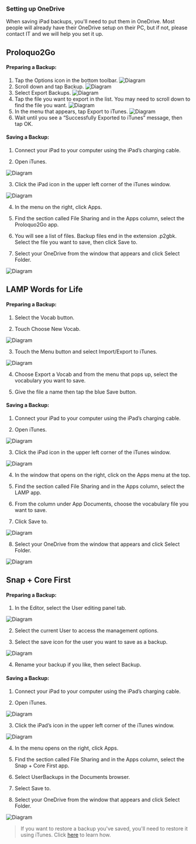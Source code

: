 ### Setting up OneDrive

When saving iPad backups, you'll need to put them in OneDrive. Most people will already have their OneDrive setup on their PC, but if not, please contact IT and we will help you set it up.

## Proloquo2Go
#### Preparing a Backup:

1. Tap the Options icon in the bottom toolbar.
![Diagram](_media/tutorial/prolo/home1.png)
2. Scroll down and tap Backup.
![Diagram](_media/tutorial/prolo/backup1.png)
3. Select Export Backups.
![Diagram](_media/tutorial/prolo/export1.png)
4. Tap the file you want to export in the list. You may need to scroll down to find the file you want.
![Diagram](_media/tutorial/prolo/backuplist1.png)
5. In the menu that appears, tap Export to iTunes.
![Diagram](_media/tutorial/prolo/exporttoitunes1.png)
6. Wait until you see a “Successfully Exported to iTunes” message, then tap OK.

#### Saving a Backup:
1. Connect your iPad to your computer using the iPad’s charging cable.

2. Open iTunes.

![Diagram](_media/openitunes.png)

3. Click the iPad icon in the upper left corner of the iTunes window.

![Diagram](_media/tutorial/lamp/itunes1.jpeg)

4. In the menu on the right, click Apps.

5. Find the section called File Sharing and in the Apps column, select the Proloquo2Go app.

6. You will see a list of files. Backup files end in the extension .p2gbk. Select the file you want to save, then click Save to.

7. Select your OneDrive from the window that appears and click Select Folder.

![Diagram](_media/tutorial/prolo/onedrive.png)

## LAMP Words for Life
#### Preparing a Backup:
1. Select the Vocab button.

2. Touch Choose New Vocab.

![Diagram](_media/tutorial/lamp/ipadvocab.jpeg)

3. Touch the Menu button and select Import/Export to iTunes.

![Diagram](_media/tutorial/lamp/ipadimport.png)

4. Choose Export a Vocab and from the menu that pops up, select the vocabulary you want to save.

5. Give the file a name then tap the blue Save button.

#### Saving a Backup:
1. Connect your iPad to your computer using the iPad’s charging cable.

2. Open iTunes.

![Diagram](_media/openitunes.png)

3. Click the iPad icon in the upper left corner of the iTunes window.

![Diagram](_media/tutorial/lamp/itunes1.jpeg)

4. In the window that opens on the right, click on the Apps menu at the top.

5. Find the section called File Sharing and in the Apps column, select the LAMP app.

6. From the column under App Documents, choose the vocabulary file you want to save.

7. Click Save to.

![Diagram](_media/tutorial/lamp/ituneslamshare.jpeg)

8. Select your OneDrive from the window that appears and click Select Folder.

![Diagram](_media/tutorial/prolo/onedrive.png)

## Snap + Core First
#### Preparing a Backup:
1. In the Editor, select the User editing panel tab.

![Diagram](_media/tutorial/snap/1.jpeg)

2. Select the current User to access the management options.

3. Select the save icon for the user you want to save as a backup.

![Diagram](_media/tutorial/snap/2.jpeg)

4. Rename your backup if you like, then select Backup.


#### Saving a Backup:
1. Connect your iPad to your computer using the iPad’s charging cable.

2. Open iTunes.

![Diagram](_media/openitunes.png)

3. Click the iPad’s icon in the upper left corner of the iTunes window.

![Diagram](_media/tutorial/lamp/itunes1.jpeg)

4. In the menu opens on the right, click Apps.

5. Find the section called File Sharing and in the Apps column, select the Snap + Core First app.

6. Select UserBackups in the Documents browser.

7. Select Save to.

8. Select your OneDrive from the window that appears and click Select Folder.

![Diagram](_media/tutorial/prolo/onedrive.png)

>If you want to restore a backup you've saved, you'll need to restore it using iTunes. Click [here](restore?id=proloquo2go) to learn how.